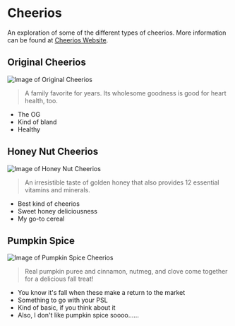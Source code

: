 # Cheerios
An exploration of some of the different types of cheerios. More information can be found at
[Cheerios Website](https://www.cheerios.com/products).

## Original Cheerios

![Image of Original Cheerios](https://github.com/mvill142/Cheerios/blob/master/original%20Cheerios.png)

> A family favorite for years. Its wholesome goodness is good for heart health, too.


* The OG
* Kind of bland
* Healthy

## Honey Nut Cheerios

![Image of Honey Nut Cheerios](https://github.com/mvill142/Cheerios/blob/master/Honey%20Nut%20Cheerios.png)

> An irresistible taste of golden honey that also provides 12 essential vitamins and minerals.

* Best kind of cheerios
* Sweet honey deliciousness
* My go-to cereal

## Pumpkin Spice

![Image of Pumpkin Spice Cheerios](https://github.com/mvill142/Cheerios/blob/master/pumpkin%20spice.jpg)

>Real pumpkin puree and cinnamon, nutmeg, and clove come together for a delicious fall treat!

* You know it's fall when these make a return to the market
* Something to go with your PSL
* Kind of basic, if you think about it
* Also, I don't like pumpkin spice soooo......

